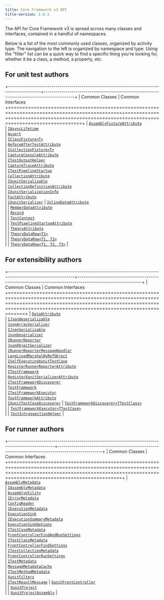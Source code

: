 ```yaml
---
title: Core Framework v3 API
title-version: 2.0.1
---
```


The API for Core Framework v3 is spread across many classes and interfaces, contained in a handful of namespaces.

Below is a list of the most commonly used classes, organized by activity type. The navigation to the left is organized by namespace and type. Using the "filter" list can be a quick way to find a specific thing you're looking for, whether it be a class, a method, a property, etc.

## For unit test authors

+----------------------------------------------------------------------------------------------+---------------------------------------------------------------------------------------------+
| Common Classes                                                                               | Common Interfaces
+==============================================================================================+=============================================================================================+
| [`AssemblyFixtureAttribute`](/v3/2.0.1/Xunit.AssemblyFixtureAttribute.html)<br />            | [`IAsyncLifetime`](/v3/2.0.1/Xunit.IAsyncLifetime.html)<br />
| [`Assert`](/v3/2.0.1/Xunit.Assert.html)<br />                                                | [`IClassFixture<T>`](/v3/2.0.1/Xunit.IClassFixture-1.html)<br />
| [`BeforeAfterTestAttribute`](/v3/2.0.1/Xunit.v3.BeforeAfterTestAttribute.html)<br />         | [`ICollectionFixture<T>`](/v3/2.0.1/Xunit.ICollectionFixture-1.html)<br />
| [`CaptureConsoleAttribute`](/v3/2.0.1/Xunit.CaptureConsoleAttribute.html)<br />              | [`ITestOutputHelper`](/v3/2.0.1/Xunit.ITestOutputHelper.html)<br />
| [`CaptureTraceAttribute`](/v3/2.0.1/Xunit.CaptureTraceAttribute.html)<br />                  | [`ITestPipelineStartup`](/v3/2.0.1/Xunit.v3.ITestPipelineStartup.html)<br />
| [`CollectionAttribute`](/v3/2.0.1/Xunit.CollectionAttribute.html)<br />                      | [`IXunitSerializable`](/v3/2.0.1/Xunit.Sdk.IXunitSerializable.html)<br />
| [`CollectionDefinitionAttribute`](/v3/2.0.1/Xunit.CollectionDefinitionAttribute.html)<br />  | [`IXunitSerializationInfo`](/v3/2.0.1/Xunit.Sdk.IXunitSerializationInfo.html)<br />
| [`FactAttribute`](/v3/2.0.1/Xunit.FactAttribute.html)<br />                                  | [`IXunitSerializer`](/v3/2.0.1/Xunit.Sdk.IXunitSerializer.html)
| [`InlineDataAttribute`](/v3/2.0.1/Xunit.InlineDataAttribute.html)<br />                      |
| [`MemberDataAttribute`](/v3/2.0.1/Xunit.MemberDataAttribute.html)<br />                      |
| [`Record`](/v3/2.0.1/Xunit.Record.html)<br />                                                |
| [`TestContext`](/v3/2.0.1/Xunit.TestContext.html)<br />                                      |
| [`TestPipelineStartupAttribute`](/v3/2.0.1/Xunit.v3.TestPipelineStartupAttribute.html)<br /> |
| [`TheoryAttribute`](/v3/2.0.1/Xunit.TheoryAttribute.html)<br />                              |
| [`TheoryDataRow<T1>`](/v3/2.0.1/Xunit.TheoryDataRow-1.html)<br />                            |
| [`TheoryDataRow<T1, T2>`](/v3/2.0.1/Xunit.TheoryDataRow-2.html)<br />                        |
| [`TheoryDataRow<T1, T2, T3>`](/v3/2.0.1/Xunit.TheoryDataRow-3.html)                          |

## For extensibility authors

+---------------------------------------------------------------------------------------------------------------+--------------------------------------------------------------------------------------------------------------+
| Common Classes                                                                                                | Common Interfaces
+===============================================================================================================+==============================================================================================================+
| [`DataAttribute`](/v3/2.0.1/Xunit.v3.DataAttribute.html)<br />                                                | [`IJsonDeserializable`](/v3/2.0.1/Xunit.Sdk.IJsonDeserializable.html)<br />
| [`JsonArraySerializer`](/v3/2.0.1/Xunit.Sdk.JsonArraySerializer.html)<br />                                   | [`IJsonSerializable`](/v3/2.0.1/Xunit.Sdk.IJsonSerializable.html)<br />
| [`JsonDeserializer`](/v3/2.0.1/Xunit.Sdk.JsonDeserializer.html)<br />                                         | [`IRunnerReporter`](/v3/2.0.1/Xunit.Runner.Common.IRunnerReporter.html)<br />
| [`JsonObjectSerializer`](/v3/2.0.1/Xunit.Sdk.JsonObjectSerializer.html)<br />                                 | [`IRunnerReporterMessageHandler`](/v3/2.0.1/Xunit.Runner.Common.IRunnerReporterMessageHandler.html)<br />
| [`LongLivedMarshalByRefObject`](/v3/2.0.1/Xunit.Sdk.LongLivedMarshalByRefObject.html)<br />                   | [`ISelfExecutingXunitTestCase`](/v3/2.0.1/Xunit.v3.ISelfExecutingXunitTestCase.html)<br />
| [`RegisterRunnerReporterAttribute`](/v3/2.0.1/Xunit.Runner.Common.RegisterRunnerReporterAttribute.html)<br /> | [`ITestFramework`](/v3/2.0.1/Xunit.v3.ITestFramework.html)<br />
| [`RegisterXunitSerializerAttribute`](/v3/2.0.1/Xunit.Sdk.RegisterXunitSerializerAttribute.html)<br />         | [`ITestFrameworkDiscoverer`](/v3/2.0.1/Xunit.v3.ITestFrameworkDiscoverer.html)<br />
| [`TestFramework`](/v3/2.0.1/Xunit.v3.TestFramework.html)<br />                                                | [`ITestFrameworkExecutor`](/v3/2.0.1/Xunit.v3.ITestFrameworkExecutor.html)<br />
| [`TestFrameworkAttribute`](/v3/2.0.1/Xunit.TestFrameworkAttribute.html)<br />                                 | [`IXunitTestCaseDiscoverer`](/v3/2.0.1/Xunit.v3.IXunitTestCaseDiscoverer.html)
| [`TestFrameworkDiscoverer<TTestClass>`](/v3/2.0.1/Xunit.v3.TestFrameworkDiscoverer-1.html)<br />              |
| [`TestFrameworkExecutor<TTestCase>`](/v3/2.0.1/Xunit.v3.TestFrameworkExecutor-1.html)<br />                   |
| [`TestIntrospectionHelper`](/v3/2.0.1/Xunit.v3.TestIntrospectionHelper.html)                                  |

## For runner authors

+-----------------------------------------------------------------------------------------------------+----------------------------------------------------------------------------------------------------+
| Common Classes                                                                                      | Common Interfaces
+=====================================================================================================+====================================================================================================+
| [`AssemblyMetadata`](/v3/2.0.1/Xunit.Runner.Common.AssemblyMetadata.html)<br />                     | [`IAssemblyMetadata`](/v3/2.0.1/Xunit.Sdk.IAssemblyMetadata.html)<br />
| [`AssemblyUtility`](/v3/2.0.1/Xunit.AssemblyUtility.html)<br />                                     | [`IErrorMetadata`](/v3/2.0.1/Xunit.Sdk.IErrorMetadata.html)<br />
| [`ConfigReader`](/v3/2.0.1/Xunit.Runner.Common.ConfigReader.html)<br />                             | [`IExecutionMetadata`](/v3/2.0.1/Xunit.Sdk.IExecutionMetadata.html)<br />
| [`ExecutionSink`](/v3/2.0.1/Xunit.Runner.Common.ExecutionSink.html)<br />                           | [`IExecutionSummaryMetadata`](/v3/2.0.1/Xunit.Sdk.IExecutionSummaryMetadata.html)<br />
| [`ExecutionSinkOptions`](/v3/2.0.1/Xunit.Runner.Common.ExecutionSinkOptions.html)<br />             | [`ITestCaseMetadata`](/v3/2.0.1/Xunit.Sdk.ITestCaseMetadata.html)<br />
| [`FrontControllerFindAndRunSettings`](/v3/2.0.1/Xunit.FrontControllerFindAndRunSettings.html)<br /> | [`ITestClassMetadata`](/v3/2.0.1/Xunit.Sdk.ITestClassMetadata.html)<br />
| [`FrontControllerFindSettings`](/v3/2.0.1/Xunit.FrontControllerFindSettings.html)<br />             | [`ITestCollectionMetadata`](/v3/2.0.1/Xunit.Sdk.ITestCollectionMetadata.html)<br />
| [`FrontControllerRunSettings`](/v3/2.0.1/Xunit.FrontControllerRunSettings.html)<br />               | [`ITestMetadata`](/v3/2.0.1/Xunit.Sdk.ITestMetadata.html)<br />
| [`MessageMetadataCache`](/v3/2.0.1/Xunit.Runner.Common.MessageMetadataCache.html)<br />             | [`ITestMethodMetadata`](/v3/2.0.1/Xunit.Sdk.ITestMethodMetadata.html)<br />
| [`XunitFilters`](/v3/2.0.1/Xunit.Runner.Common.XunitFilters.html)<br />                             | [`ITestResultMessage`](/v3/2.0.1/Xunit.Sdk.ITestResultMessage.html)
| [`XunitFrontController`](/v3/2.0.1/Xunit.XunitFrontController.html)<br />                           |
| [`XunitProject`](/v3/2.0.1/Xunit.Runner.Common.XunitProject.html)<br />                             |
| [`XunitProjectAssembly`](/v3/2.0.1/Xunit.Runner.Common.XunitProjectAssembly.html)                   |
